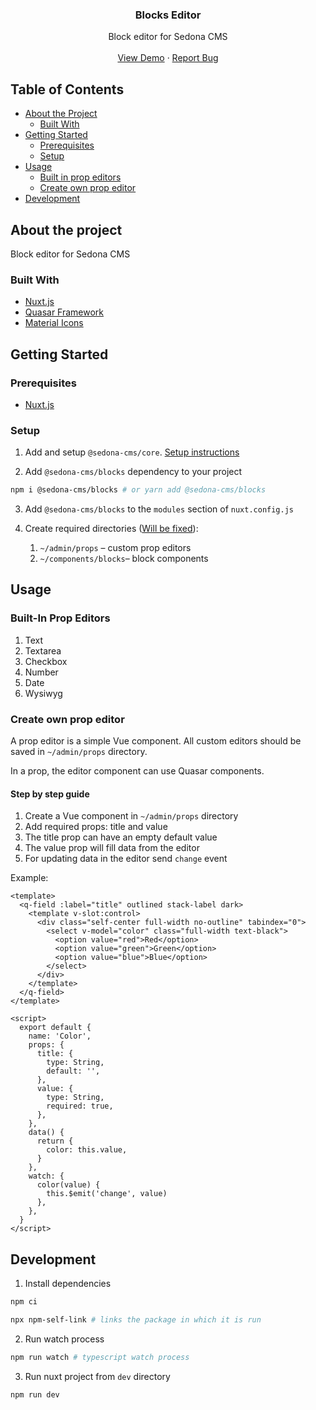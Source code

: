 <p align="center">
  <h3 align="center">Blocks Editor</h3>

  <p align="center">
    Block editor for Sedona CMS
    <br />
    <br />
    <a href="https://sedona-cms.github.io/blocks/?loggedIn=true">View Demo</a>
    ·
    <a href="https://github.com/sedona-cms/blocks/issues">Report Bug</a>
  </p>
</p>

## Table of Contents

* [About the Project](#about-the-project)
  * [Built With](#built-with)
* [Getting Started](#getting-started)
  * [Prerequisites](#prerequisites)
  * [Setup](#setup)
* [Usage](#usage)
  * [Built in prop editors](#built-in-prop-editors)
  * [Create own prop editor](#create-own-prop-editor)
* [Development](#development)
  
## About the project

Block editor for Sedona CMS

### Built With

* [Nuxt.js](https://nuxtjs.org/)
* [Quasar Framework](https://quasar.dev/)
* [Material Icons](https://material.io/resources/icons/)

## Getting Started

### Prerequisites

* [Nuxt.js](https://nuxtjs.org/)

### Setup

1. Add and setup `@sedona-cms/core`. [Setup instructions](https://github.com/sedona-cms/core#setup) 

2. Add `@sedona-cms/blocks` dependency to your project

```bash
npm i @sedona-cms/blocks # or yarn add @sedona-cms/blocks
```

3. Add `@sedona-cms/blocks` to the `modules` section of `nuxt.config.js`

4. Create required directories ([Will be fixed](../../issues/2)):
    1. `~/admin/props` – custom prop editors
    2. `~/components/blocks`– block components

## Usage

### Built-In Prop Editors

1. Text
2. Textarea
3. Checkbox
4. Number
5. Date
6. Wysiwyg

### Create own prop editor

A prop editor is a simple Vue component. All custom editors should be saved in `~/admin/props` directory.

In a prop, the editor component can use Quasar components.

#### Step by step guide

1. Create a Vue component in `~/admin/props` directory
2. Add required props: title and value
3. The title prop can have an empty default value
4. The value prop will fill data from the editor
5. For updating data in the editor send `change` event

Example:

```vue
<template>
  <q-field :label="title" outlined stack-label dark>
    <template v-slot:control>
      <div class="self-center full-width no-outline" tabindex="0">
        <select v-model="color" class="full-width text-black">
          <option value="red">Red</option>
          <option value="green">Green</option>
          <option value="blue">Blue</option>
        </select>
      </div>
    </template>
  </q-field>
</template>

<script>
  export default {
    name: 'Color',
    props: {
      title: {
        type: String,
        default: '',
      },
      value: {
        type: String,
        required: true,
      },
    },
    data() {
      return {
        color: this.value,
      }
    },
    watch: {
      color(value) {
        this.$emit('change', value)
      },
    },
  }
</script>
```
    
## Development

1. Install dependencies

```bash
npm ci
```

```bash
npx npm-self-link # links the package in which it is run
```

2. Run watch process

```bash
npm run watch # typescript watch process
```

3. Run nuxt project from `dev` directory

```bash
npm run dev
```

